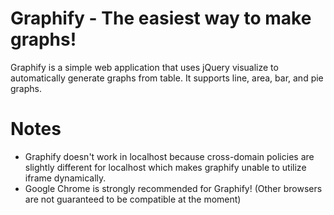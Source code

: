 # Graphify - The easiest way to make graphs!

Graphify is a simple web application that uses jQuery visualize to automatically generate graphs from table.
It supports line, area, bar, and pie graphs.

# Notes

* Graphify doesn't work in localhost because cross-domain policies are slightly different for localhost which makes graphify unable to utilize iframe dynamically.
* Google Chrome is strongly recommended for Graphify! (Other browsers are not guaranteed to be compatible at the moment)
